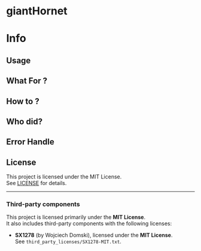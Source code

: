 # giantHornet

# Info
<!--
이 프로젝트는 임베디드 시스템 개발을 위한 템플릿으로, 하드웨어와 소프트웨어의 통합 개발 및 테스트를 목표로 합니다.

프로젝트 명: Embedded Development Project
개발 언어: C / C++ (필요에 따라 다른 언어 사용 가능)
타겟 플랫폼: ARM Cortex-M, AVR 등
필요 하드웨어: 예) STM32 Nucleo 보드, Arduino 등
사용 프레임워크/라이브러리: 예) CMSIS, FreeRTOS 등
빌드 시스템: Makefile, CMake 등
-->
## Usage
<!--
환경 설정
필수 도구 설치:

크로스 컴파일러: 예) arm-none-eabi-gcc
빌드 도구: Make, CMake 등
IDE (선택 사항): VS Code, Eclipse, 또는 해당 플랫폼 전용 IDE
레포지토리 클론:

git clone https://github.com/yourusername/embedded-development-project.git
cd embedded-development-project
의존성 설치:
필요한 라이브러리나 SDK가 있다면, 관련 문서를 참고하여 설치합니다.

빌드 및 플래시
빌드:

make all
또는 CMake를 사용하는 경우:


mkdir build && cd build
cmake ..
make
디바이스에 플래시:

각 플랫폼에 맞는 플래시 도구(예: OpenOCD, ST-Link 등)를 사용하여 바이너리를 업로드합니다.

openocd -f interface/stlink.cfg -f target/stm32f4x.cfg -c "program build/your_binary.elf verify reset exit"
테스트 및 디버깅
시리얼 모니터: UART를 통해 로그를 확인합니다.
디버거 사용: GDB 또는 IDE의 디버깅 기능을 활용하여 문제를 분석합니다.

-->
## What For ?
<!--
이 프로젝트의 주요 목적은 다음과 같습니다.

임베디드 시스템 학습: 하드웨어와 소프트웨어의 통합 원리를 이해하고 경험합니다.
실시간 운영 체제(RTOS) 적용: 태스크 스케줄링 및 인터럽트 관리를 구현합니다.
센서 및 액추에이터 제어: 실제 하드웨어를 제어하고 데이터를 수집합니다.
프로토타이핑: 임베디드 시스템의 초기 개발 단계에서 빠른 프로토타입 제작을 지원합니다.
-->
## How to ?

## Who did?

## Error Handle

<!--프로젝트 개발 중 발생할 수 있는 오류와 그 처리 방법은 다음과 같습니다.

컴파일 오류:

원인: 라이브러리 경로 오류, 문법 오류 등
해결: Makefile 또는 CMake 설정을 확인하고, 코드 문법을 재검토하세요.
플래시 오류:

원인: 연결 문제, 플래시 도구 설정 오류 등
해결: 디바이스 연결 상태와 플래시 도구 설정 파일(stlink.cfg 등)을 확인하세요.
런타임 오류:

원인: 메모리 접근 오류, 인터럽트 핸들링 문제 등
해결: 디버거(GDB)를 통해 오류 위치를 확인하고, 관련 코드를 수정하세요.
디버깅 팁:

로그 출력을 활성화하여 문제 발생 지점을 파악하세요.
문제 재현 방법을 문서화하여 팀원과 공유하세요.-->

## License

This project is licensed under the MIT License.  
See [LICENSE](./LICENSE) for details.

---

### Third-party components

This project is licensed primarily under the **MIT License**.  
It also includes third-party components with the following licenses:

- **SX1278** (by Wojciech Domski), licensed under the **MIT License**.  
  See `third_party_licenses/SX1278-MIT.txt`.